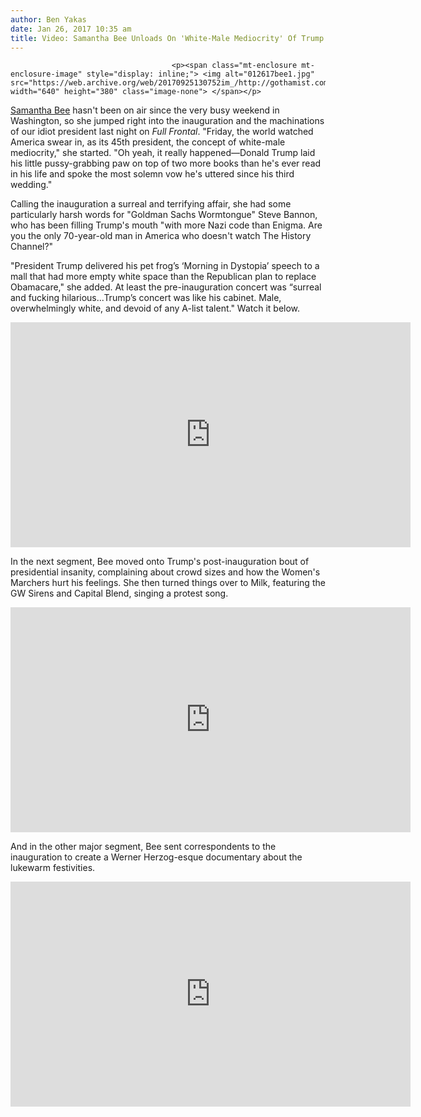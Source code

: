 ```yaml
---
author: Ben Yakas
date: Jan 26, 2017 10:35 am
title: Video: Samantha Bee Unloads On 'White-Male Mediocrity' Of Trump's Terrible Inauguration
---
```


	
										<p><span class="mt-enclosure mt-enclosure-image" style="display: inline;"> <img alt="012617bee1.jpg" src="https://web.archive.org/web/20170925130752im_/http://gothamist.com/attachments/byakas/012617bee1.jpg" width="640" height="380" class="image-none"> </span></p>

<p><a href="https://web.archive.org/web/20170925130752/http://gothamist.com/tags/samanthabee">Samantha Bee</a> hasn&apos;t been on air since the very busy weekend in Washington, so she jumped right into the inauguration and the machinations of our idiot president last night on <em>Full Frontal</em>. &quot;Friday, the world watched America swear in, as its 45th president, the concept of white-male mediocrity,&quot; she started. &quot;Oh yeah, it really happened&#x2014;Donald Trump laid his little pussy-grabbing paw on top of two more books than he&apos;s ever read in his life and spoke the most solemn vow he&apos;s uttered since his third wedding.&quot;</p>

<p>Calling the inauguration a surreal and terrifying affair, she had some particularly harsh words for &quot;Goldman Sachs Wormtongue&quot; Steve Bannon, who has been filling Trump&apos;s mouth &quot;with more Nazi code than Enigma. Are you the only 70-year-old man in America who doesn&apos;t watch The History Channel?&quot; </p>

<p>&quot;President Trump delivered his pet frog&#x2019;s &#x2018;Morning in Dystopia&#x2019; speech to a mall that had more empty white space than the Republican plan to replace Obamacare,&quot; she added. At least the pre-inauguration concert was &#x201C;surreal and fucking hilarious...Trump&#x2019;s concert was like his cabinet. Male, overwhelmingly white, and devoid of any A-list talent.&quot; Watch it below.</p>

<p><iframe width="640" height="360" src="https://web.archive.org/web/20170925130752if_/https://www.youtube.com/embed/k1AvNnJRMts" frameborder="0" allowfullscreen></iframe></p>

<p>In the next segment, Bee moved onto Trump&apos;s post-inauguration bout of presidential insanity, complaining about crowd sizes and how the Women&apos;s Marchers hurt his feelings. She then turned things over to Milk, featuring the GW Sirens and Capital Blend, singing a protest song.</p>

<p><iframe width="640" height="360" src="https://web.archive.org/web/20170925130752if_/https://www.youtube.com/embed/8pEcvteQo9g" frameborder="0" allowfullscreen></iframe></p>

<p>And in the other major segment, Bee sent correspondents to the inauguration to create a Werner Herzog-esque documentary about the lukewarm festivities. </p>

<p><iframe width="640" height="360" src="https://web.archive.org/web/20170925130752if_/https://www.youtube.com/embed/qkzghZe-utc" frameborder="0" allowfullscreen></iframe></p>					
										
									
				